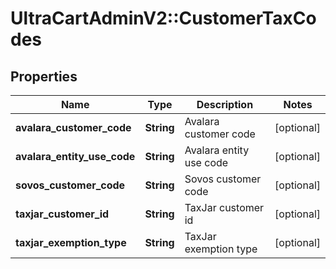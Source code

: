 # UltraCartAdminV2::CustomerTaxCodes

## Properties
Name | Type | Description | Notes
------------ | ------------- | ------------- | -------------
**avalara_customer_code** | **String** | Avalara customer code | [optional] 
**avalara_entity_use_code** | **String** | Avalara entity use code | [optional] 
**sovos_customer_code** | **String** | Sovos customer code | [optional] 
**taxjar_customer_id** | **String** | TaxJar customer id | [optional] 
**taxjar_exemption_type** | **String** | TaxJar exemption type | [optional] 


